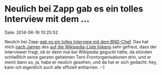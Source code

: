 Neulich bei Zapp gab es ein tolles Interview mit dem \...
=========================================================

Date: 2014-06-16 10:25:52

Neulich bei Zapp [gab es ein tolles Interview mit dem
BND-Chef](http://www.ndr.de/fernsehen/sendungen/zapp/Durchgezappt,zapp7676.html).
Das hat mich [nach
Jahren](http://blog.fefe.de/?q=wikipedia+Bundesnachrichtendienst+Getarnte)
des [auf die Wikipedia-Liste
linkens](http://de.wikipedia.org/wiki/Bundesnachrichtendienst#Getarnte_Dienststellen_.28Deutschland.29)
sehr gefreut, dass der Interviewer fragt, ob er denn mal bei Wikipedia
geguckt hätte, da stünden schließlich seine ganzen geheimen
Tarn-Frontorganisationen drin, und er meint dann so, ja, habe er neulich
gesehen, und da hat er sich gedacht: hey, kann ich eigentlich auch alle
offiziell enttarnen. :-)
